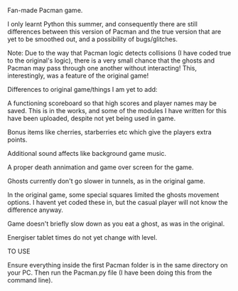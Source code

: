 Fan-made Pacman game. 

I only learnt Python this summer, and consequently there are still differences between this version of Pacman and the true version that are yet to be smoothed out, and a possibility of bugs/glitches.

Note:
Due to the way that Pacman logic detects collisions (I have coded true to the original's logic), there is a very small chance that the ghosts and Pacman may pass through one another without interacting! This, interestingly, was a feature of the original game!

Differences to original game/things I am yet to add:

A functioning scoreboard so that high scores and player names may be saved. This is in the works, and some of the modules I have written for this have been uploaded, despite not yet being used in game.

Bonus items like cherries, starberries etc which give the players extra points.

Additional sound affects like background game music.

A proper death annimation and game over screen for the game.

Ghosts currently don't go slower in tunnels, as in the original game.

In the original game, some special squares limited the ghosts movement options. I havent yet coded these in, but the casual player will not know the difference anyway.

Game doesn't briefly slow down as you eat a ghost, as was in the original.

Energiser tablet times do not yet change with level.

TO USE

Ensure everything inside the first Pacman folder is in the same directory on your PC. Then run the Pacman.py file (I have been doing this from the command line).
